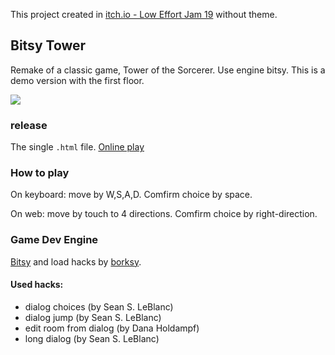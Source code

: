 This project created in [itch.io - Low Effort Jam 19](https://itch.io/jam/low-effort-jam-19/rate/1401224) without theme.

## Bitsy Tower

Remake of a classic game, Tower of the Sorcerer. Use engine bitsy. This is a demo version with the first floor.

![](./screenshots/0.jpg)

### release

The single `.html` file. [Online play](https://hundun.itch.io/bitsy-tower)

### How to play

On keyboard: move by W,S,A,D. Comfirm choice by space.

On web: move by touch to 4 directions. Comfirm choice by right-direction.

### Game Dev Engine

[Bitsy](https://make.bitsy.org/) and load hacks by [borksy](https://ayolland.itch.io/borksy).

#### Used hacks:
- dialog choices (by Sean S. LeBlanc)
- dialog jump (by Sean S. LeBlanc)
- edit room from dialog (by Dana Holdampf)
- long dialog (by Sean S. LeBlanc)
